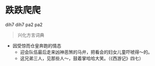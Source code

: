 # 跌跌爬爬
dih7 dih7 pa2 pa2
> 兴化方言词典
- 因受惊而仓皇奔跑的情态
  - 迎会队伍最后走来凶神恶煞的马弁，把看会的妇女儿童吓唬得～的。
  - 这兄弟三人，见那些人～，鼓着掌哈哈大笑。（《西游记》四七）
